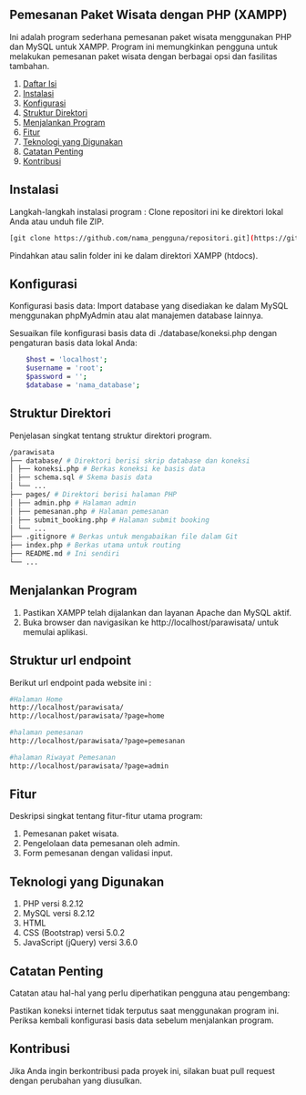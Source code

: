 ## Pemesanan Paket Wisata dengan PHP (XAMPP)

Ini adalah program sederhana pemesanan paket wisata menggunakan PHP dan MySQL untuk XAMPP. Program ini memungkinkan pengguna untuk melakukan pemesanan paket wisata dengan berbagai opsi dan fasilitas tambahan.

1. [Daftar Isi](#daftar-isi)
2. [Instalasi](#instalasi)
3. [Konfigurasi](#konfigurasi)
4. [Struktur Direktori](#struktur-direktori)
5. [Menjalankan Program](#menjalankan-program)
6. [Fitur](#fitur)
7. [Teknologi yang Digunakan](#teknologi-yang-digunakan)
8. [Catatan Penting](#catatan-penting)
9. [Kontribusi](#kontribusi)

## Instalasi

Langkah-langkah instalasi program :
Clone repositori ini ke direktori lokal Anda atau unduh file ZIP.

```sh
[git clone https://github.com/nama_pengguna/repositori.git](https://github.com/MuhammadWiman/digitalent_project.git)
```

Pindahkan atau salin folder ini ke dalam direktori XAMPP (htdocs).

## Konfigurasi

Konfigurasi basis data:
Import database yang disediakan ke dalam MySQL menggunakan phpMyAdmin atau alat manajemen database lainnya.

Sesuaikan file konfigurasi basis data di ./database/koneksi.php dengan pengaturan basis data lokal Anda:

```sh
    $host = 'localhost';
    $username = 'root';
    $password = '';
    $database = 'nama_database';
```

## Struktur Direktori

Penjelasan singkat tentang struktur direktori program.

```sh
/parawisata
├── database/ # Direktori berisi skrip database dan koneksi
│ ├── koneksi.php # Berkas koneksi ke basis data
│ ├── schema.sql # Skema basis data
│ └── ...
├── pages/ # Direktori berisi halaman PHP
│ ├── admin.php # Halaman admin
│ ├── pemesanan.php # Halaman pemesanan
│ ├── submit_booking.php # Halaman submit booking
│ └── ...
├── .gitignore # Berkas untuk mengabaikan file dalam Git
├── index.php # Berkas utama untuk routing
├── README.md # Ini sendiri
└── ...
```

## Menjalankan Program

1. Pastikan XAMPP telah dijalankan dan layanan Apache dan MySQL aktif.
2. Buka browser dan navigasikan ke http://localhost/parawisata/ untuk memulai aplikasi.

## Struktur url endpoint

Berikut url endpoint pada website ini :

```sh
#Halaman Home
http://localhost/parawisata/
http://localhost/parawisata/?page=home

#halaman pemesanan
http://localhost/parawisata/?page=pemesanan

#halaman Riwayat Pemesanan
http://localhost/parawisata/?page=admin
```


## Fitur

Deskripsi singkat tentang fitur-fitur utama program:

1. Pemesanan paket wisata.
2. Pengelolaan data pemesanan oleh admin.
3. Form pemesanan dengan validasi input.

## Teknologi yang Digunakan

1. PHP versi 8.2.12
2. MySQL versi 8.2.12
3. HTML
4. CSS (Bootstrap) versi 5.0.2
5. JavaScript (jQuery) versi 3.6.0

## Catatan Penting

Catatan atau hal-hal yang perlu diperhatikan pengguna atau pengembang:

Pastikan koneksi internet tidak terputus saat menggunakan program ini.
Periksa kembali konfigurasi basis data sebelum menjalankan program.

## Kontribusi

Jika Anda ingin berkontribusi pada proyek ini, silakan buat pull request dengan perubahan yang diusulkan.
